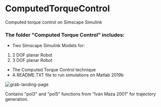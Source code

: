 # ComputedTorqueControl
Computed torque control on Simscape Simulink

### The folder "Computed Torque Control" includes:
- Two Simscape Simulink Models for:
 1. 2 DOF planar Robot
 2. 3 DOF planar Robot
- The Computed Torque Control technique
- A README.TXT file to run simulations on Matlab 2019b


![grab-landing-page](https://github.com/BedollaDavid/standardSMC/blob/main/2GDL.gif)

Contains "pol3" and "pol5" functions from "Iván Maza 2001" for trajectory generation.
